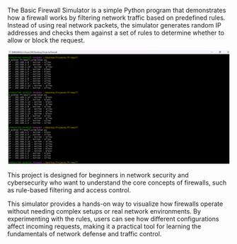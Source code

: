 The Basic Firewall Simulator is a simple Python program that demonstrates how a firewall works by filtering network traffic based on predefined rules. Instead of using real network packets, the simulator generates random IP addresses and checks them against a set of rules to determine whether to allow or block the request.

<p align="center">
  <img src="/Screenshots/firewall simulator.png" width="500" alt="Firewall Simulator"/>
</p>

This project is designed for beginners in network security and cybersecurity who want to understand the core concepts of firewalls, such as rule-based filtering and access control.

This simulator provides a hands-on way to visualize how firewalls operate without needing complex setups or real network environments. By experimenting with the rules, users can see how different configurations affect incoming requests, making it a practical tool for learning the fundamentals of network defense and traffic control.
